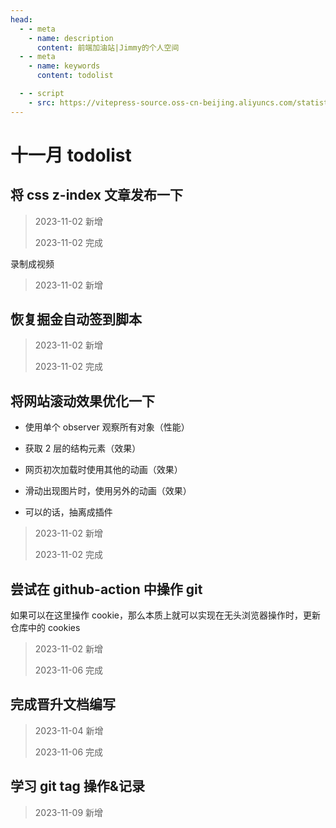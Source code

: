 ```yaml
---
head:
  - - meta
    - name: description
      content: 前端加油站|Jimmy的个人空间
  - - meta
    - name: keywords
      content: todolist

  - - script
    - src: https://vitepress-source.oss-cn-beijing.aliyuncs.com/statistics.js
---
```


# 十一月 todolist

## 将 css z-index 文章发布一下

> 2023-11-02 新增
>
> 2023-11-02 完成

录制成视频

> 2023-11-02 新增

## 恢复掘金自动签到脚本

> 2023-11-02 新增
>
> 2023-11-02 完成

## 将网站滚动效果优化一下

- 使用单个 observer 观察所有对象（性能）

- 获取 2 层的结构元素（效果）

- 网页初次加载时使用其他的动画（效果）

- 滑动出现图片时，使用另外的动画（效果）

- 可以的话，抽离成插件

> 2023-11-02 新增
>
> 2023-11-02 完成

## 尝试在 github-action 中操作 git

如果可以在这里操作 cookie，那么本质上就可以实现在无头浏览器操作时，更新仓库中的 cookies

> 2023-11-02 新增
>
> 2023-11-06 完成

## 完成晋升文档编写

> 2023-11-04 新增
>
> 2023-11-06 完成

## 学习 git tag 操作&记录

> 2023-11-09 新增
